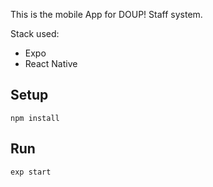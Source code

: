 This is the mobile App for DOUP! Staff system.

Stack used:

* Expo
* React Native

## Setup
```
npm install
```

## Run
```
exp start
```

